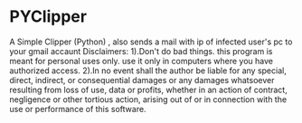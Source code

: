 # PYClipper
A Simple Clipper (Python) , also sends a mail with ip of infected user's pc to your gmail accaunt
Disclaimers: 1).Don't do bad things. this program is meant for personal uses only. use it only in computers where you have authorized access. 2).In no event shall the author be liable for any special, direct, indirect, or consequential damages or any damages whatsoever resulting from loss of use, data or profits, whether in an action of contract, negligence or other tortious action, arising out of or in connection with the use or performance of this software.
